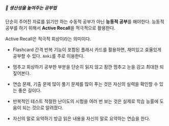 ##### 📖 생산성을 높여주는 공부법
단순히 주어진 자료를 읽기만 하는 수동적 공부가 아닌 **능동적 공부**를 해야한다.
능동적 공부를 하기 위해서 **Active Recall**을 적극적으로 활용한다.

Active Recall은 적극적 회상이라는 의미이다.

- Flashcard
	간격 반복 기능이 포함된 플래시 카드를 활용하면, 재미있고 효율있게 공부할 수 있다. `Anki`를 주로 이용한다.

- 멈추고 회상하기
	공부한 부분을 단순히 읽지 않고 잠깐 멈추고 눈을 감고 최대한 되짚어본다.

- 연습 문제, 기출 문제 많이 풀기
	문제를 많이 푸는 것은 자신의 실력을 확인할 수 있는 좋은 길이다.

- 반복적인 테스트
	적절한 난이도의 시험을 여러 번 보는 것은 실제로 학습 능률에 도움이 되는 것으로 알려졌다.

- 자신의 말로 요약하기
	방금 읽은 내용을 자신의 말로 요약하는 연습을 한다.